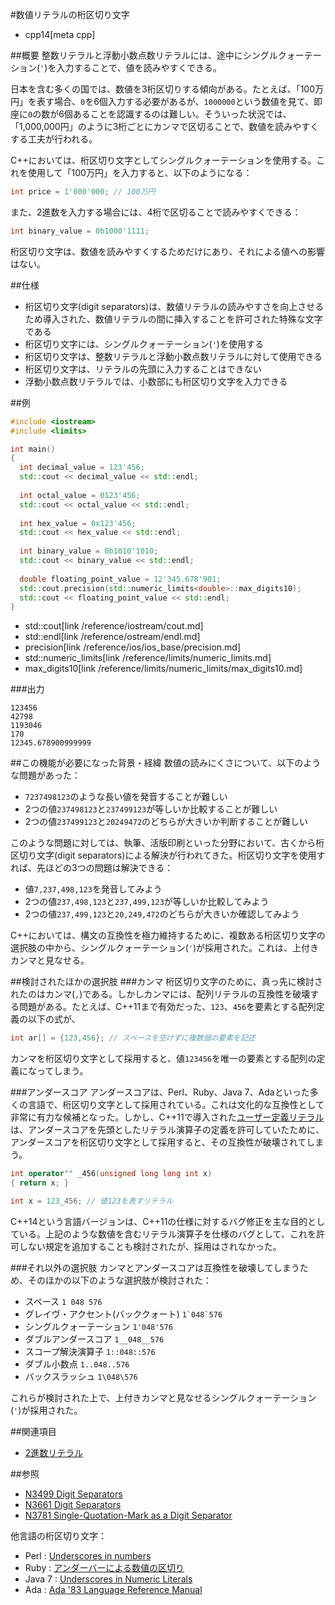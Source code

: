 #数値リテラルの桁区切り文字
* cpp14[meta cpp]

##概要
整数リテラルと浮動小数点数リテラルには、途中にシングルクォーテーション(`'`)を入力することで、値を読みやすくできる。

日本を含む多くの国では、数値を3桁区切りする傾向がある。たとえば、「100万円」を表す場合、`0`を6個入力する必要があるが、`1000000`という数値を見て、即座に`0`の数が6個あることを認識するのは難しい。そういった状況では、「1,000,000円」のように3桁ごとにカンマで区切ることで、数値を読みやすくする工夫が行われる。

C++においては、桁区切り文字としてシングルクォーテーションを使用する。これを使用して「100万円」を入力すると、以下のようになる：

```cpp
int price = 1'000'000; // 100万円
```

また、2進数を入力する場合には、4桁で区切ることで読みやすくできる：

```cpp
int binary_value = 0b1000'1111;
```

桁区切り文字は、数値を読みやすくするためだけにあり、それによる値への影響はない。


##仕様
- 桁区切り文字(digit separators)は、数値リテラルの読みやすさを向上させるため導入された、数値リテラルの間に挿入することを許可された特殊な文字である
- 桁区切り文字には、シングルクォーテーション(`'`)を使用する
- 桁区切り文字は、整数リテラルと浮動小数点数リテラルに対して使用できる
- 桁区切り文字は、リテラルの先頭に入力することはできない
- 浮動小数点数リテラルでは、小数部にも桁区切り文字を入力できる


##例
```cpp
#include <iostream>
#include <limits>

int main()
{
  int decimal_value = 123'456;
  std::cout << decimal_value << std::endl;
  
  int octal_value = 0123'456;
  std::cout << octal_value << std::endl;
  
  int hex_value = 0x123'456;
  std::cout << hex_value << std::endl;
  
  int binary_value = 0b1010'1010;
  std::cout << binary_value << std::endl;
  
  double floating_point_value = 12'345.678'901;
  std::cout.precision(std::numeric_limits<double>::max_digits10);
  std::cout << floating_point_value << std::endl;
}
```
* std::cout[link /reference/iostream/cout.md]
* std::endl[link /reference/ostream/endl.md]
* precision[link /reference/ios/ios_base/precision.md]
* std::numeric_limits[link /reference/limits/numeric_limits.md]
* max_digits10[link /reference/limits/numeric_limits/max_digits10.md]

###出力
```
123456
42798
1193046
170
12345.678900999999
```


##この機能が必要になった背景・経緯
数値の読みにくさについて、以下のような問題があった：

- `7237498123`のような長い値を発音することが難しい
- 2つの値`237498123`と`237499123`が等しいか比較することが難しい
- 2つの値`237499123`と`20249472`のどちらが大きいか判断することが難しい

このような問題に対しては、執筆、活版印刷といった分野において、古くから桁区切り文字(digit separators)による解決が行われてきた。桁区切り文字を使用すれば、先ほどの3つの問題は解決できる：

- 値`7,237,498,123`を発音してみよう
- 2つの値`237,498,123`と`237,499,123`が等しいか比較してみよう
- 2つの値`237,499,123`と`20,249,472`のどちらが大きいか確認してみよう

C++においては、構文の互換性を極力維持するために、複数ある桁区切り文字の選択肢の中から、シングルクォーテーション(`'`)が採用された。これは、上付きカンマと見なせる。


##検討されたほかの選択肢
###カンマ
桁区切り文字のために、真っ先に検討されたのはカンマ(`,`)である。しかしカンマには、配列リテラルの互換性を破壊する問題がある。たとえば、C++11まで有効だった、`123`、`456`を要素とする配列定義の以下の式が、

```cpp
int ar[] = {123,456}; // スペースを空けずに複数個の要素を記述
```

カンマを桁区切り文字として採用すると、値`123456`を唯一の要素とする配列の定義になってしまう。


###アンダースコア
アンダースコアは、Perl、Ruby、Java 7、Adaといった多くの言語で、桁区切り文字として採用されている。これは文化的な互換性として非常に有力な候補となった。しかし、C++11で導入された[ユーザー定義リテラル](/lang/cpp11/user_defined_literals.md.nolink)は、アンダースコアを先頭としたリテラル演算子の定義を許可していたために、アンダースコアを桁区切り文字として採用すると、その互換性が破壊されてしまう。

```cpp
int operator"" _456(unsigned long long int x)
{ return x; }

int x = 123_456; // 値123を表すリテラル
```

C++14という言語バージョンは、C++11の仕様に対するバグ修正を主な目的としている。上記のような数値を含むリテラル演算子を仕様のバグとして、これを許可しない規定を追加することも検討されたが、採用はされなかった。


###それ以外の選択肢
カンマとアンダースコアは互換性を破壊してしまうため、そのほかの以下のような選択肢が検討された：

- スペース `1 048 576`
- グレイヴ・アクセント(バッククォート) <code>1\`048\`576</code>
- シングルクォーテーション `1'048'576`
- ダブルアンダースコア `1__048__576`
- スコープ解決演算子 `1::048::576`
- ダブル小数点 `1..048..576`
- バックスラッシュ `1\048\576`

これらが検討された上で、上付きカンマと見なせるシングルクォーテーション(`'`)が採用された。


##関連項目
- [2進数リテラル](binary_literals.md)


##参照
- [N3499 Digit Separators](http://www.open-std.org/jtc1/sc22/wg21/docs/papers/2013/n3499.html)
- [N3661 Digit Separators](http://www.open-std.org/jtc1/sc22/wg21/docs/papers/2013/n3661.html)
- [N3781 Single-Quotation-Mark as a Digit Separator](http://www.open-std.org/jtc1/sc22/wg21/docs/papers/2013/n3781.pdf)

他言語の桁区切り文字：

- Perl : [Underscores in numbers](http://www.perlmonks.org/?node=72112)
- Ruby : [アンダーバーによる数値の区切り](http://www.rubylife.jp/ini/num/index2.html)
- Java 7 : [Underscores in Numeric Literals](http://docs.oracle.com/javase/7/docs/technotes/guides/language/underscores-literals.html)
- Ada : [Ada '83 Language Reference Manual](http://archive.adaic.com/standards/83lrm/html/lrm-02-04.html#2.4)


